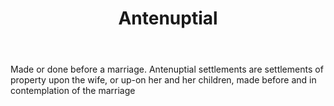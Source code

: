 ---
title: Antenuptial
letter: A
permalink: "/definitions/antenuptial.html"
body: Made or done before a marriage. Antenuptial settlements are settlements of property
  upon the wife, or up-on her and her children, made before and in contemplation of
  the marriage
published_at: '2018-07-07'
layout: post
---